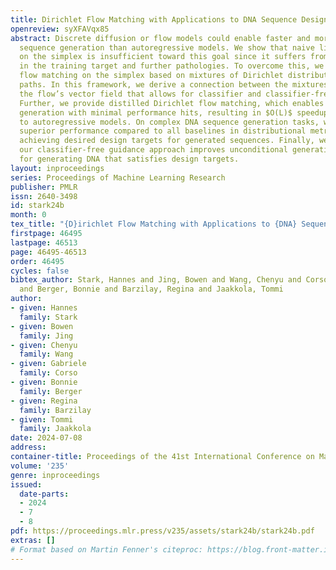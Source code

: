 ```yaml
---
title: Dirichlet Flow Matching with Applications to DNA Sequence Design
openreview: syXFAVqx85
abstract: Discrete diffusion or flow models could enable faster and more controllable
  sequence generation than autoregressive models. We show that naive linear flow matching
  on the simplex is insufficient toward this goal since it suffers from discontinuities
  in the training target and further pathologies. To overcome this, we develop Dirichlet
  flow matching on the simplex based on mixtures of Dirichlet distributions as probability
  paths. In this framework, we derive a connection between the mixtures’ scores and
  the flow’s vector field that allows for classifier and classifier-free guidance.
  Further, we provide distilled Dirichlet flow matching, which enables one-step sequence
  generation with minimal performance hits, resulting in $O(L)$ speedups compared
  to autoregressive models. On complex DNA sequence generation tasks, we demonstrate
  superior performance compared to all baselines in distributional metrics and in
  achieving desired design targets for generated sequences. Finally, we show that
  our classifier-free guidance approach improves unconditional generation and is effective
  for generating DNA that satisfies design targets.
layout: inproceedings
series: Proceedings of Machine Learning Research
publisher: PMLR
issn: 2640-3498
id: stark24b
month: 0
tex_title: "{D}irichlet Flow Matching with Applications to {DNA} Sequence Design"
firstpage: 46495
lastpage: 46513
page: 46495-46513
order: 46495
cycles: false
bibtex_author: Stark, Hannes and Jing, Bowen and Wang, Chenyu and Corso, Gabriele
  and Berger, Bonnie and Barzilay, Regina and Jaakkola, Tommi
author:
- given: Hannes
  family: Stark
- given: Bowen
  family: Jing
- given: Chenyu
  family: Wang
- given: Gabriele
  family: Corso
- given: Bonnie
  family: Berger
- given: Regina
  family: Barzilay
- given: Tommi
  family: Jaakkola
date: 2024-07-08
address:
container-title: Proceedings of the 41st International Conference on Machine Learning
volume: '235'
genre: inproceedings
issued:
  date-parts:
  - 2024
  - 7
  - 8
pdf: https://proceedings.mlr.press/v235/assets/stark24b/stark24b.pdf
extras: []
# Format based on Martin Fenner's citeproc: https://blog.front-matter.io/posts/citeproc-yaml-for-bibliographies/
---
```

